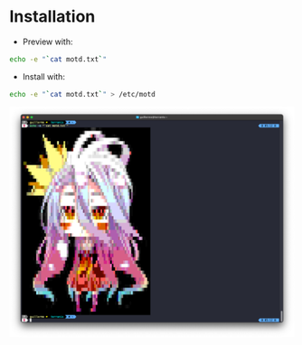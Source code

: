# Installation

- Preview with:

```bash
echo -e "`cat motd.txt`"
```

- Install with:

```bash 
echo -e "`cat motd.txt`" > /etc/motd
```

![motd](./motd.png)